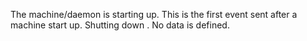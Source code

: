The machine/daemon is starting up. This is the first event sent after a machine start up. Shutting down . No data is defined.
